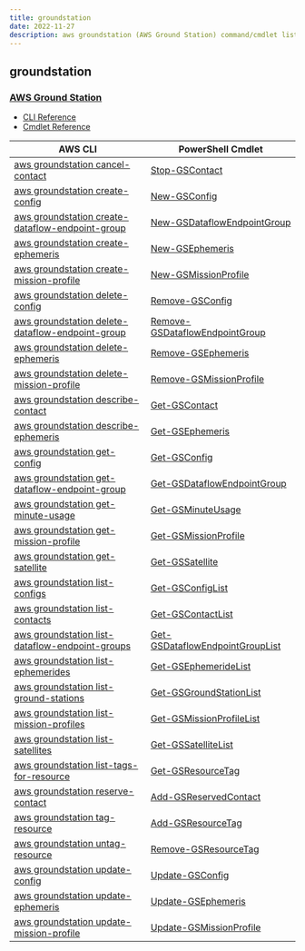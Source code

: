 ```yaml
---
title: groundstation
date: 2022-11-27
description: aws groundstation (AWS Ground Station) command/cmdlet list.
---
```


## groundstation

### [AWS Ground Station](https://aws.amazon.com/ground-station/)

* [CLI Reference](https://docs.aws.amazon.com/cli/latest/reference/groundstation/index.html)
* [Cmdlet Reference](https://docs.aws.amazon.com/powershell/latest/reference/items/AWS_Ground_Station_cmdlets.html)

|AWS CLI|PowerShell Cmdlet|
|----|----|
|[aws groundstation cancel-contact](https://docs.aws.amazon.com/cli/latest/reference/groundstation/cancel-contact.html)|[Stop-GSContact](https://docs.aws.amazon.com/powershell/latest/reference/items/Stop-GSContact.html)|
|[aws groundstation create-config](https://docs.aws.amazon.com/cli/latest/reference/groundstation/create-config.html)|[New-GSConfig](https://docs.aws.amazon.com/powershell/latest/reference/items/New-GSConfig.html)|
|[aws groundstation create-dataflow-endpoint-group](https://docs.aws.amazon.com/cli/latest/reference/groundstation/create-dataflow-endpoint-group.html)|[New-GSDataflowEndpointGroup](https://docs.aws.amazon.com/powershell/latest/reference/items/New-GSDataflowEndpointGroup.html)|
|[aws groundstation create-ephemeris](https://docs.aws.amazon.com/cli/latest/reference/groundstation/create-ephemeris.html)|[New-GSEphemeris](https://docs.aws.amazon.com/powershell/latest/reference/items/New-GSEphemeris.html)|
|[aws groundstation create-mission-profile](https://docs.aws.amazon.com/cli/latest/reference/groundstation/create-mission-profile.html)|[New-GSMissionProfile](https://docs.aws.amazon.com/powershell/latest/reference/items/New-GSMissionProfile.html)|
|[aws groundstation delete-config](https://docs.aws.amazon.com/cli/latest/reference/groundstation/delete-config.html)|[Remove-GSConfig](https://docs.aws.amazon.com/powershell/latest/reference/items/Remove-GSConfig.html)|
|[aws groundstation delete-dataflow-endpoint-group](https://docs.aws.amazon.com/cli/latest/reference/groundstation/delete-dataflow-endpoint-group.html)|[Remove-GSDataflowEndpointGroup](https://docs.aws.amazon.com/powershell/latest/reference/items/Remove-GSDataflowEndpointGroup.html)|
|[aws groundstation delete-ephemeris](https://docs.aws.amazon.com/cli/latest/reference/groundstation/delete-ephemeris.html)|[Remove-GSEphemeris](https://docs.aws.amazon.com/powershell/latest/reference/items/Remove-GSEphemeris.html)|
|[aws groundstation delete-mission-profile](https://docs.aws.amazon.com/cli/latest/reference/groundstation/delete-mission-profile.html)|[Remove-GSMissionProfile](https://docs.aws.amazon.com/powershell/latest/reference/items/Remove-GSMissionProfile.html)|
|[aws groundstation describe-contact](https://docs.aws.amazon.com/cli/latest/reference/groundstation/describe-contact.html)|[Get-GSContact](https://docs.aws.amazon.com/powershell/latest/reference/items/Get-GSContact.html)|
|[aws groundstation describe-ephemeris](https://docs.aws.amazon.com/cli/latest/reference/groundstation/describe-ephemeris.html)|[Get-GSEphemeris](https://docs.aws.amazon.com/powershell/latest/reference/items/Get-GSEphemeris.html)|
|[aws groundstation get-config](https://docs.aws.amazon.com/cli/latest/reference/groundstation/get-config.html)|[Get-GSConfig](https://docs.aws.amazon.com/powershell/latest/reference/items/Get-GSConfig.html)|
|[aws groundstation get-dataflow-endpoint-group](https://docs.aws.amazon.com/cli/latest/reference/groundstation/get-dataflow-endpoint-group.html)|[Get-GSDataflowEndpointGroup](https://docs.aws.amazon.com/powershell/latest/reference/items/Get-GSDataflowEndpointGroup.html)|
|[aws groundstation get-minute-usage](https://docs.aws.amazon.com/cli/latest/reference/groundstation/get-minute-usage.html)|[Get-GSMinuteUsage](https://docs.aws.amazon.com/powershell/latest/reference/items/Get-GSMinuteUsage.html)|
|[aws groundstation get-mission-profile](https://docs.aws.amazon.com/cli/latest/reference/groundstation/get-mission-profile.html)|[Get-GSMissionProfile](https://docs.aws.amazon.com/powershell/latest/reference/items/Get-GSMissionProfile.html)|
|[aws groundstation get-satellite](https://docs.aws.amazon.com/cli/latest/reference/groundstation/get-satellite.html)|[Get-GSSatellite](https://docs.aws.amazon.com/powershell/latest/reference/items/Get-GSSatellite.html)|
|[aws groundstation list-configs](https://docs.aws.amazon.com/cli/latest/reference/groundstation/list-configs.html)|[Get-GSConfigList](https://docs.aws.amazon.com/powershell/latest/reference/items/Get-GSConfigList.html)|
|[aws groundstation list-contacts](https://docs.aws.amazon.com/cli/latest/reference/groundstation/list-contacts.html)|[Get-GSContactList](https://docs.aws.amazon.com/powershell/latest/reference/items/Get-GSContactList.html)|
|[aws groundstation list-dataflow-endpoint-groups](https://docs.aws.amazon.com/cli/latest/reference/groundstation/list-dataflow-endpoint-groups.html)|[Get-GSDataflowEndpointGroupList](https://docs.aws.amazon.com/powershell/latest/reference/items/Get-GSDataflowEndpointGroupList.html)|
|[aws groundstation list-ephemerides](https://docs.aws.amazon.com/cli/latest/reference/groundstation/list-ephemerides.html)|[Get-GSEphemerideList](https://docs.aws.amazon.com/powershell/latest/reference/items/Get-GSEphemerideList.html)|
|[aws groundstation list-ground-stations](https://docs.aws.amazon.com/cli/latest/reference/groundstation/list-ground-stations.html)|[Get-GSGroundStationList](https://docs.aws.amazon.com/powershell/latest/reference/items/Get-GSGroundStationList.html)|
|[aws groundstation list-mission-profiles](https://docs.aws.amazon.com/cli/latest/reference/groundstation/list-mission-profiles.html)|[Get-GSMissionProfileList](https://docs.aws.amazon.com/powershell/latest/reference/items/Get-GSMissionProfileList.html)|
|[aws groundstation list-satellites](https://docs.aws.amazon.com/cli/latest/reference/groundstation/list-satellites.html)|[Get-GSSatelliteList](https://docs.aws.amazon.com/powershell/latest/reference/items/Get-GSSatelliteList.html)|
|[aws groundstation list-tags-for-resource](https://docs.aws.amazon.com/cli/latest/reference/groundstation/list-tags-for-resource.html)|[Get-GSResourceTag](https://docs.aws.amazon.com/powershell/latest/reference/items/Get-GSResourceTag.html)|
|[aws groundstation reserve-contact](https://docs.aws.amazon.com/cli/latest/reference/groundstation/reserve-contact.html)|[Add-GSReservedContact](https://docs.aws.amazon.com/powershell/latest/reference/items/Add-GSReservedContact.html)|
|[aws groundstation tag-resource](https://docs.aws.amazon.com/cli/latest/reference/groundstation/tag-resource.html)|[Add-GSResourceTag](https://docs.aws.amazon.com/powershell/latest/reference/items/Add-GSResourceTag.html)|
|[aws groundstation untag-resource](https://docs.aws.amazon.com/cli/latest/reference/groundstation/untag-resource.html)|[Remove-GSResourceTag](https://docs.aws.amazon.com/powershell/latest/reference/items/Remove-GSResourceTag.html)|
|[aws groundstation update-config](https://docs.aws.amazon.com/cli/latest/reference/groundstation/update-config.html)|[Update-GSConfig](https://docs.aws.amazon.com/powershell/latest/reference/items/Update-GSConfig.html)|
|[aws groundstation update-ephemeris](https://docs.aws.amazon.com/cli/latest/reference/groundstation/update-ephemeris.html)|[Update-GSEphemeris](https://docs.aws.amazon.com/powershell/latest/reference/items/Update-GSEphemeris.html)|
|[aws groundstation update-mission-profile](https://docs.aws.amazon.com/cli/latest/reference/groundstation/update-mission-profile.html)|[Update-GSMissionProfile](https://docs.aws.amazon.com/powershell/latest/reference/items/Update-GSMissionProfile.html)|

